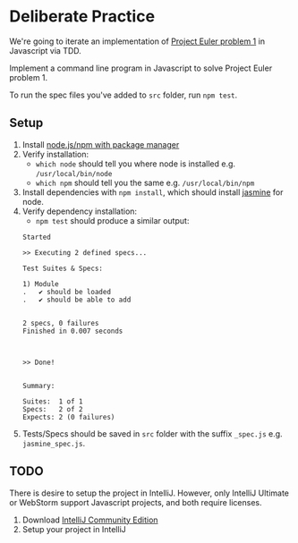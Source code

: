 # Deliberate Practice

We're going to iterate an implementation of [Project Euler problem 1](https://projecteuler.net/problem=1) in Javascript via TDD.

Implement a command line program in Javascript to solve Project Euler problem 1.

To run the spec files you've added to `src` folder, run `npm test`.

## Setup
1. Install [node.js/npm with package manager](https://nodejs.org/en/download/package-manager/)
1. Verify installation:
    - `which node` should tell you where node is installed e.g. `/usr/local/bin/node`
    - `which npm` should tell you the same e.g. `/usr/local/bin/npm`
1. Install dependencies with `npm install`, which should install [jasmine](https://jasmine.github.io/pages/getting_started.html) for node.
1. Verify dependency installation:
    - `npm test` should produce a similar output:
    ```
    Started

    >> Executing 2 defined specs...

    Test Suites & Specs:

    1) Module
    .   ✔ should be loaded
    .   ✔ should be able to add


    2 specs, 0 failures
    Finished in 0.007 seconds



    >> Done!


    Summary:

    Suites:  1 of 1
    Specs:   2 of 2
    Expects: 2 (0 failures)
    ```
1. Tests/Specs should be saved in `src` folder with the suffix `_spec.js` e.g. `jasmine_spec.js`.

## TODO
There is desire to setup the project in IntelliJ.  However, only IntelliJ Ultimate or WebStorm support Javascript projects, and both require licenses.
1. Download [IntelliJ Community Edition](https://www.jetbrains.com/idea/download/download-thanks.html?platform=mac&code=IIC)
1. Setup your project in IntelliJ

